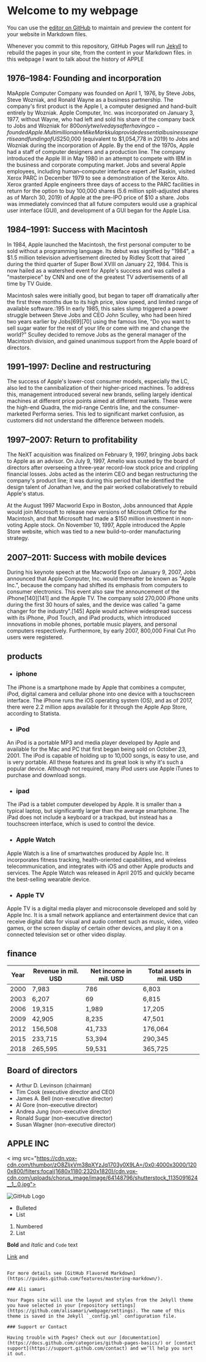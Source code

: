 # Welcome to my webpage

You can use the [editor on GitHub](https://github.com/alisamari/webpage/edit/main/README.md) to maintain and preview the content for your website in Markdown files.

Whenever you commit to this repository, GitHub Pages will run [Jekyll](https://jekyllrb.com/) to rebuild the pages in your site, from the content in your Markdown files.
in this webpage I want to talk about the history of APPLE

## 1976–1984: Founding and incorporation

MaApple Computer Company was founded on April 1, 1976, by Steve Jobs, Steve Wozniak, and Ronald Wayne as a business partnership. The company's first product is the Apple I, a computer designed and hand-built entirely by Wozniak.
Apple Computer, Inc. was incorporated on January 3, 1977, without Wayne, who had left and sold his share of the company back to Jobs and Wozniak for $800 only twelve days after having co-founded Apple. Multimillionaire Mike Markkula provided essential business expertise and funding of US$250,000 (equivalent to $1,054,778 in 2019) to Jobs and Wozniak during the incorporation of Apple.
By the end of the 1970s, Apple had a staff of computer designers and a production line. The company introduced the Apple III in May 1980 in an attempt to compete with IBM in the business and corporate computing market.
Jobs and several Apple employees, including human–computer interface expert Jef Raskin, visited Xerox PARC in December 1979 to see a demonstration of the Xerox Alto. Xerox granted Apple engineers three days of access to the PARC facilities in return for the option to buy 100,000 shares (5.6 million split-adjusted shares as of March 30, 2019) of Apple at the pre-IPO price of $10 a share.
Jobs was immediately convinced that all future computers would use a graphical user interface (GUI), and development of a GUI began for the Apple Lisa.

## 1984–1991: Success with Macintosh

In 1984, Apple launched the Macintosh, the first personal computer to be sold without a programming language. Its debut was signified by "1984", a $1.5 million television advertisement directed by Ridley Scott that aired during the third quarter of Super Bowl XVIII on January 22, 1984. This is now hailed as a watershed event for Apple's success and was called a "masterpiece" by CNN and one of the greatest TV advertisements of all time by TV Guide.

Macintosh sales were initially good, but began to taper off dramatically after the first three months due to its high price, slow speed, and limited range of available software.:195 In early 1985, this sales slump triggered a power struggle between Steve Jobs and CEO John Sculley, who had been hired two years earlier by Jobs[69][70] using the famous line, "Do you want to sell sugar water for the rest of your life or come with me and change the world?" Sculley decided to remove Jobs as the general manager of the Macintosh division, and gained unanimous support from the Apple board of directors.

## 1991–1997: Decline and restructuring

The success of Apple's lower-cost consumer models, especially the LC, also led to the cannibalization of their higher-priced machines. To address this, management introduced several new brands, selling largely identical machines at different price points aimed at different markets. These were the high-end Quadra, the mid-range Centris line, and the consumer-marketed Performa series. This led to significant market confusion, as customers did not understand the difference between models.

## 1997–2007: Return to profitability

The NeXT acquisition was finalized on February 9, 1997, bringing Jobs back to Apple as an advisor. On July 9, 1997, Amelio was ousted by the board of directors after overseeing a three-year record-low stock price and crippling financial losses. Jobs acted as the interim CEO and began restructuring the company's product line; it was during this period that he identified the design talent of Jonathan Ive, and the pair worked collaboratively to rebuild Apple's status.

At the August 1997 Macworld Expo in Boston, Jobs announced that Apple would join Microsoft to release new versions of Microsoft Office for the Macintosh, and that Microsoft had made a $150 million investment in non-voting Apple stock. On November 10, 1997, Apple introduced the Apple Store website, which was tied to a new build-to-order manufacturing strategy.

## 2007–2011: Success with mobile devices

During his keynote speech at the Macworld Expo on January 9, 2007, Jobs announced that Apple Computer, Inc. would thereafter be known as "Apple Inc.", because the company had shifted its emphasis from computers to consumer electronics. This event also saw the announcement of the iPhone[140][141] and the Apple TV. The company sold 270,000 iPhone units during the first 30 hours of sales, and the device was called "a game changer for the industry".[145] Apple would achieve widespread success with its iPhone, iPod Touch, and iPad products, which introduced innovations in mobile phones, portable music players, and personal computers respectively. Furthermore, by early 2007, 800,000 Final Cut Pro users were registered.

## products

* ### iphone

The iPhone is a smartphone made by Apple that combines a computer, iPod, digital camera and cellular phone into one device with a touchscreen interface. The iPhone runs the iOS operating system (OS), and as of 2017, there were 2.2 million apps available for it through the Apple App Store, according to Statista.

* ### iPod

An iPod is a portable MP3 and media player developed by Apple and available for the Mac and PC that first began being sold on October 23, 2001. The iPod is capable of holding up to 10,000 songs, is easy to use, and is very portable. All these features and its great look is why it's such a popular device. Although not required, many iPod users use Apple iTunes to purchase and download songs.

* ### ipad

The iPad is a tablet computer developed by Apple. It is smaller than a typical laptop, but significantly larger than the average smartphone. The iPad does not include a keyboard or a trackpad, but instead has a touchscreen interface, which is used to control the device.

* ### Apple Watch

Apple Watch is a line of smartwatches produced by Apple Inc. It incorporates fitness tracking, health-oriented capabilities, and wireless telecommunication, and integrates with iOS and other Apple products and services.
The Apple Watch was released in April 2015 and quickly became the best-selling wearable device.

* ### Apple TV

Apple TV is a digital media player and microconsole developed and sold by Apple Inc. It is a small network appliance and entertainment device that can receive digital data for visual and audio content such as music, video, video games, or the screen display of certain other devices, and play it on a connected television set or other video display.

## finance

Year | Revenue in mil. USD | Net income in mil. USD | Total assets in mil. USD
----  | ------------------ | ---------------------- | -----------------------
2000 | 7,983 |  786 | 6,803	
2003 | 6,207 | 69 | 6,815	
2006 | 19,315	| 1,989	 | 17,205	
2009 | 42,905 | 8,235	 | 47,501
2012 | 156,508	| 41,733 | 176,064
2015 | 233,715 | 53,394	 | 290,345
2018 | 265,595 | 59,531 | 365,725

## Board of directors

* Arthur D. Levinson (chairman)
* Tim Cook (executive director and CEO)
* James A. Bell (non-executive director)
* Al Gore (non-executive director)
* Andrea Jung (non-executive director)
* Ronald Sugar (non-executive director)
* Susan Wagner (non-executive director)

## APPLE INC

< img src="https://cdn.vox-cdn.com/thumbor/zO8ZljxVm38pXYzJq1703y0X9LA=/0x0:4000x3000/1200x800/filters:focal(1680x1180:2320x1820)/cdn.vox-cdn.com/uploads/chorus_image/image/64148796/shutterstock_1135091624__1_.0.jpg">

![GitHub Logo](https://cdn.vox-cdn.com/thumbor/zO8ZljxVm38pXYzJq1703y0X9LA=/0x0:4000x3000/1200x800/filters:focal(1680x1180:2320x1820)/cdn.vox-cdn.com/uploads/chorus_image/image/64148796/shutterstock_1135091624__1_.0.jpg)


- Bulleted
- List

1. Numbered
2. List

**Bold** and _Italic_ and `Code` text

[Link](url) and 
```

For more details see [GitHub Flavored Markdown](https://guides.github.com/features/mastering-markdown/).

### Ali samari

Your Pages site will use the layout and styles from the Jekyll theme you have selected in your [repository settings](https://github.com/alisamari/webpage/settings). The name of this theme is saved in the Jekyll `_config.yml` configuration file.

### Support or Contact

Having trouble with Pages? Check out our [documentation](https://docs.github.com/categories/github-pages-basics/) or [contact support](https://support.github.com/contact) and we’ll help you sort it out.
